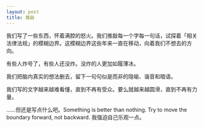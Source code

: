 ```yaml
---
layout: post
title: 推敲
---
```


我们写了一些东西，怀着满腔的怒火。我们推敲每一个字每一句话，试探着「相关法律法规」的模糊边界。这模糊边界这些年来一直在移动，向着我们不想去的方向。

有些人炸号了，有些人还没炸。没炸的人更加如履薄冰。

我们把脑内真实的想法删去，留下一句句似是而非的隐喻、谐音和暗语。

我们写的文字越来越难看懂，直到不再有受众。要么就越来越圆滑，直到不再有力量。

……但还是写点什么吧。Something is better than nothing. Try to move the boundary forward, not backward. 我强迫自己乐观一点。
